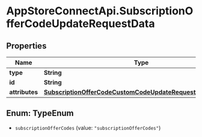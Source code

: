 # AppStoreConnectApi.SubscriptionOfferCodeUpdateRequestData

## Properties

Name | Type | Description | Notes
------------ | ------------- | ------------- | -------------
**type** | **String** |  | 
**id** | **String** |  | 
**attributes** | [**SubscriptionOfferCodeCustomCodeUpdateRequestDataAttributes**](SubscriptionOfferCodeCustomCodeUpdateRequestDataAttributes.md) |  | [optional] 



## Enum: TypeEnum


* `subscriptionOfferCodes` (value: `"subscriptionOfferCodes"`)




